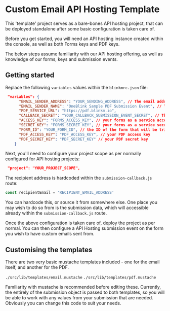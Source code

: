 # Custom Email API Hosting Template

This 'template' project serves as a bare-bones API hosting project, that can be deployed standalone after some basic configuration is taken care of.

Before you get started, you will need an API hosting instance created within the console, as well as both Forms keys and PDF keys.

The below steps assume familiarity with our API hosting offering, as well as knowledge of our forms, keys and submission events.

## Getting started

Replace the following `variables` values within the `blinkmrc.json` file:

```json
 "variables": {
      "EMAIL_SENDER_ADDRESS": "YOUR_SENDING_ADDRESS", // The email address you'll be sending emails from
      "EMAIL_SENDER_NAME": "OneBlink Sample PDF Submission Event", // The 'name' of the sender that will appear on sent emails
      "PDF_SERVICE_URL": "https://pdf.blinkm.io",
      "CALLBACK_SECRET": "YOUR_CALLBACK_SUBMISSION_EVENT_SECRET", // The callback 'secret' configured on your API hosting submission event
      "ACCESS_KEY": "FORMS_ACCESS_KEY", // your forms as a service access key
      "SECRET_KEY": "FORMS_SECRET_KEY", // your forms as a service secret key
      "FORM_ID": "YOUR_FORM_ID", // the ID of the form that will be triggering the submission event
      "PDF_ACCESS_KEY": "PDF_ACCESS_KEY", // your PDF access key
      "PDF_SECRET_KEY": "PDF_SECRET_KEY" // your PDF secret key
    }
```

Next, you'll need to configure your project scope as per normally configured for API hosting projects:

```json
 "project": "YOUR_PROJECT_SCOPE",
```

The recipient address is hardcoded within the `submission-callback.js` route:

```javascript
const recipientEmail = 'RECIPIENT_EMAIL_ADDRESS'
```

You can hardcode this, or source it from somewhere else. One place you may wish to do so from is the submission data, which will accessible already within the `submission-callback.js` route.

Once the above configuration is taken care of, deploy the project as per normal. You can then configure a API Hosting submission event on the form you wish to have custom emails sent from.

## Customising the templates

There are two very basic mustache templates included - one for the email itself, and another for the PDF.

`./src/lib/templates/email.mustache`
`./src/lib/templates/pdf.mustache`

Familiarity with mustache is recommended before editing these. Currently, the entirely of the submission object is passed to both templates, so you will be able to work with any values from your submission that are needed. Obviously you can change this code to suit your needs.
